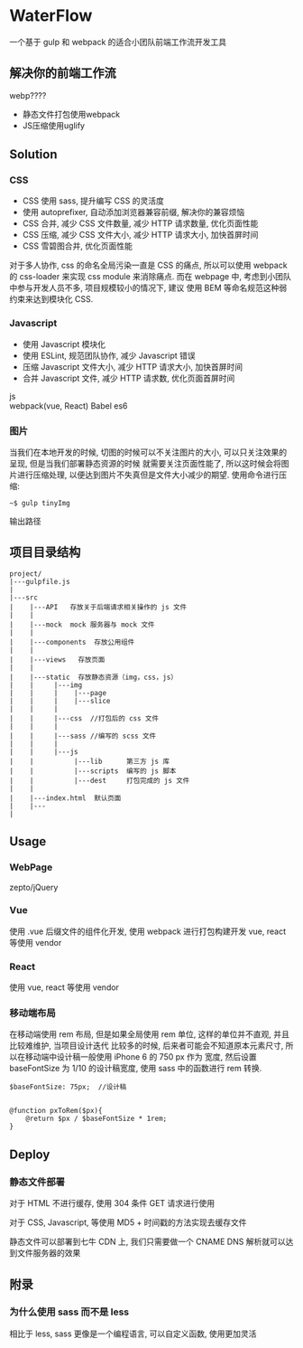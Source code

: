 # WaterFlow 

一个基于 gulp 和 webpack 的适合小团队前端工作流开发工具
## 解决你的前端工作流

webp????
* 静态文件打包使用webpack
* JS压缩使用uglify

## Solution
### CSS
* CSS 使用 sass, 提升编写 CSS 的灵活度
* 使用 autoprefixer, 自动添加浏览器兼容前缀, 解决你的兼容烦恼
* CSS 合并, 减少 CSS 文件数量, 减少 HTTP 请求数量, 优化页面性能
* CSS 压缩, 减少 CSS 文件大小, 减少 HTTP 请求大小, 加快首屏时间
* CSS 雪碧图合并, 优化页面性能

对于多人协作, css 的命名全局污染一直是 CSS 的痛点, 所以可以使用 webpack 的 css-loader 来实现
css module 来消除痛点. 而在 webpage 中, 考虑到小团队中参与开发人员不多, 项目规模较小的情况下, 建议
使用 BEM 等命名规范这种弱约束来达到模块化 CSS.

### Javascript
* 使用 Javascript 模块化
* 使用 ESLint, 规范团队协作, 减少 Javascript 错误
* 压缩 Javascript 文件大小,  减少 HTTP 请求大小, 加快首屏时间
* 合并 Javascript 文件, 减少 HTTP 请求数, 优化页面首屏时间

js  
webpack(vue, React)
Babel es6

### 图片
当我们在本地开发的时候, 切图的时候可以不关注图片的大小, 可以只关注效果的呈现, 但是当我们部署静态资源的时候
就需要关注页面性能了, 所以这时候会将图片进行压缩处理, 以便达到图片不失真但是文件大小减少的期望.
使用命令进行压缩: 
```
~$ gulp tinyImg
```
输出路径

## 项目目录结构
```
project/
|---gulpfile.js
|
|---src
|    |---API   存放关于后端请求相关操作的 js 文件
|    |
|    |---mock  mock 服务器与 mock 文件
|    |
|    |---components  存放公用组件
|    |
|    |---views   存放页面
|    |
|    |---static  存放静态资源（img，css，js）
|    |     |---img
|	 |     |	|---page
|	 |	   |	|---slice
|    |     |
|	 |	   |---css  //打包后的 css 文件
|    |     |
|    |	   |---sass //编写的 scss 文件
|    |     |
|    |     |---js
|    |          |---lib      第三方 js 库
|    |          |---scripts  编写的 js 脚本
|    |          |---dest     打包完成的 js 文件
|    |
|    |---index.html  默认页面
|    |---
|
```


## Usage
### WebPage
zepto/jQuery

### Vue
使用 .vue 后缀文件的组件化开发, 使用 webpack 进行打包构建开发
vue, react 等使用 vendor

### React
使用 
vue, react 等使用 vendor

### 移动端布局
在移动端使用 rem 布局, 但是如果全局使用 rem 单位, 这样的单位并不直观, 并且比较难维护, 当项目设计迭代
比较多的时候, 后来者可能会不知道原本元素尺寸, 所以在移动端中设计稿一般使用 iPhone 6 的 750 px 作为
宽度, 然后设置 baseFontSize 为 1/10 的设计稿宽度, 使用 sass 中的函数进行 rem 转换.

```
$baseFontSize: 75px;  //设计稿


@function pxToRem($px){
	@return $px / $baseFontSize * 1rem;
}
```

## Deploy
### 静态文件部署

对于 HTML 不进行缓存, 使用 304 条件 GET 请求进行使用

对于 CSS, Javascript, 等使用 MD5 + 时间戳的方法实现去缓存文件

静态文件可以部署到七牛 CDN 上, 我们只需要做一个 CNAME DNS 解析就可以达到文件服务器的效果

## 附录
### 为什么使用 sass 而不是 less
相比于 less, sass 更像是一个编程语言, 可以自定义函数, 使用更加灵活













